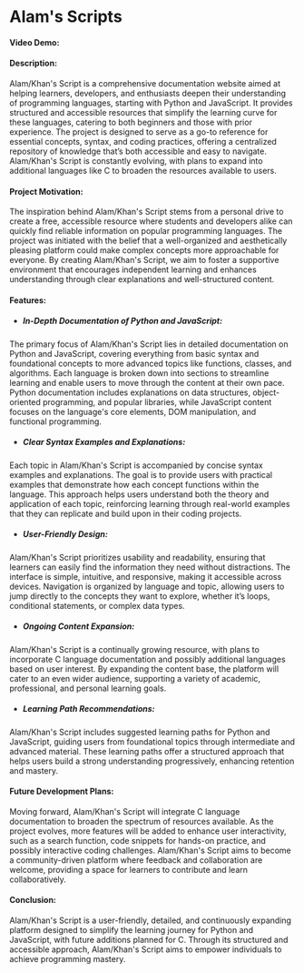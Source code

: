 # Alam's Scripts

#### Video Demo:  [<URL>](https://youtu.be/m4bYZvdrqkA)
#### Description:

Alam/Khan's Script is a comprehensive documentation website aimed at helping learners, developers, and enthusiasts deepen their understanding of programming languages, starting with Python and JavaScript. It provides structured and accessible resources that simplify the learning curve for these languages, catering to both beginners and those with prior experience. The project is designed to serve as a go-to reference for essential concepts, syntax, and coding practices, offering a centralized repository of knowledge that’s both accessible and easy to navigate. Alam/Khan's Script is constantly evolving, with plans to expand into additional languages like C to broaden the resources available to users.

#### Project Motivation:

The inspiration behind Alam/Khan's Script stems from a personal drive to create a free, accessible resource where students and developers alike can quickly find reliable information on popular programming languages. The project was initiated with the belief that a well-organized and aesthetically pleasing platform could make complex concepts more approachable for everyone. By creating Alam/Khan's Script, we aim to foster a supportive environment that encourages independent learning and enhances understanding through clear explanations and well-structured content.

#### Features:

- ##### In-Depth Documentation of Python and JavaScript:

The primary focus of Alam/Khan's Script lies in detailed documentation on Python and JavaScript, covering everything from basic syntax and foundational concepts to more advanced topics like functions, classes, and algorithms. Each language is broken down into sections to streamline learning and enable users to move through the content at their own pace. Python documentation includes explanations on data structures, object-oriented programming, and popular libraries, while JavaScript content focuses on the language's core elements, DOM manipulation, and functional programming.

- ##### Clear Syntax Examples and Explanations:

Each topic in Alam/Khan's Script is accompanied by concise syntax examples and explanations. The goal is to provide users with practical examples that demonstrate how each concept functions within the language. This approach helps users understand both the theory and application of each topic, reinforcing learning through real-world examples that they can replicate and build upon in their coding projects.

- ##### User-Friendly Design:

Alam/Khan's Script prioritizes usability and readability, ensuring that learners can easily find the information they need without distractions. The interface is simple, intuitive, and responsive, making it accessible across devices. Navigation is organized by language and topic, allowing users to jump directly to the concepts they want to explore, whether it’s loops, conditional statements, or complex data types.

- ##### Ongoing Content Expansion:

Alam/Khan's Script is a continually growing resource, with plans to incorporate C language documentation and possibly additional languages based on user interest. By expanding the content base, the platform will cater to an even wider audience, supporting a variety of academic, professional, and personal learning goals.

- ##### Learning Path Recommendations:

Alam/Khan's Script includes suggested learning paths for Python and JavaScript, guiding users from foundational topics through intermediate and advanced material. These learning paths offer a structured approach that helps users build a strong understanding progressively, enhancing retention and mastery.


#### Future Development Plans:

Moving forward, Alam/Khan's Script will integrate C language documentation to broaden the spectrum of resources available. As the project evolves, more features will be added to enhance user interactivity, such as a search function, code snippets for hands-on practice, and possibly interactive coding challenges. Alam/Khan's Script aims to become a community-driven platform where feedback and collaboration are welcome, providing a space for learners to contribute and learn collaboratively.

#### Conclusion:

Alam/Khan's Script is a user-friendly, detailed, and continuously expanding platform designed to simplify the learning journey for Python and JavaScript, with future additions planned for C. Through its structured and accessible approach, Alam/Khan's Script aims to empower individuals to achieve programming mastery.

